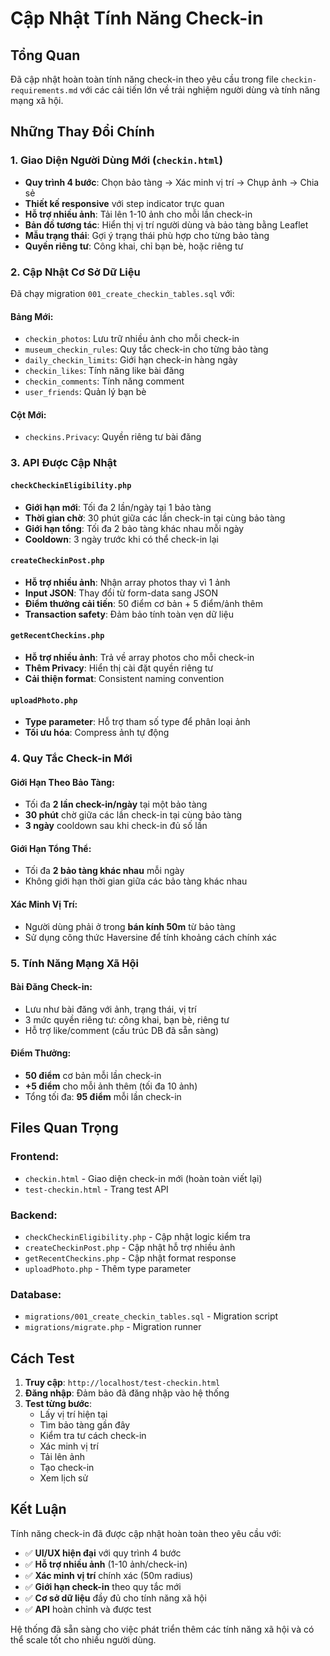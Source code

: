 # Cập Nhật Tính Năng Check-in

## Tổng Quan
Đã cập nhật hoàn toàn tính năng check-in theo yêu cầu trong file `checkin-requirements.md` với các cải tiến lớn về trải nghiệm người dùng và tính năng mạng xã hội.

## Những Thay Đổi Chính

### 1. Giao Diện Người Dùng Mới (`checkin.html`)
- **Quy trình 4 bước**: Chọn bảo tàng → Xác minh vị trí → Chụp ảnh → Chia sẻ
- **Thiết kế responsive** với step indicator trực quan
- **Hỗ trợ nhiều ảnh**: Tải lên 1-10 ảnh cho mỗi lần check-in
- **Bản đồ tương tác**: Hiển thị vị trí người dùng và bảo tàng bằng Leaflet
- **Mẫu trạng thái**: Gợi ý trạng thái phù hợp cho từng bảo tàng
- **Quyền riêng tư**: Công khai, chỉ bạn bè, hoặc riêng tư

### 2. Cập Nhật Cơ Sở Dữ Liệu
Đã chạy migration `001_create_checkin_tables.sql` với:

#### Bảng Mới:
- `checkin_photos`: Lưu trữ nhiều ảnh cho mỗi check-in
- `museum_checkin_rules`: Quy tắc check-in cho từng bảo tàng
- `daily_checkin_limits`: Giới hạn check-in hàng ngày
- `checkin_likes`: Tính năng like bài đăng
- `checkin_comments`: Tính năng comment
- `user_friends`: Quản lý bạn bè

#### Cột Mới:
- `checkins.Privacy`: Quyền riêng tư bài đăng

### 3. API Được Cập Nhật

#### `checkCheckinEligibility.php`
- **Giới hạn mới**: Tối đa 2 lần/ngày tại 1 bảo tàng
- **Thời gian chờ**: 30 phút giữa các lần check-in tại cùng bảo tàng
- **Giới hạn tổng**: Tối đa 2 bảo tàng khác nhau mỗi ngày
- **Cooldown**: 3 ngày trước khi có thể check-in lại

#### `createCheckinPost.php`
- **Hỗ trợ nhiều ảnh**: Nhận array photos thay vì 1 ảnh
- **Input JSON**: Thay đổi từ form-data sang JSON
- **Điểm thưởng cải tiến**: 50 điểm cơ bản + 5 điểm/ảnh thêm
- **Transaction safety**: Đảm bảo tính toàn vẹn dữ liệu

#### `getRecentCheckins.php`
- **Hỗ trợ nhiều ảnh**: Trả về array photos cho mỗi check-in
- **Thêm Privacy**: Hiển thị cài đặt quyền riêng tư
- **Cải thiện format**: Consistent naming convention

#### `uploadPhoto.php`
- **Type parameter**: Hỗ trợ tham số type để phân loại ảnh
- **Tối ưu hóa**: Compress ảnh tự động

### 4. Quy Tắc Check-in Mới

#### Giới Hạn Theo Bảo Tàng:
- Tối đa **2 lần check-in/ngày** tại một bảo tàng
- **30 phút** chờ giữa các lần check-in tại cùng bảo tàng
- **3 ngày** cooldown sau khi check-in đủ số lần

#### Giới Hạn Tổng Thể:
- Tối đa **2 bảo tàng khác nhau** mỗi ngày
- Không giới hạn thời gian giữa các bảo tàng khác nhau

#### Xác Minh Vị Trí:
- Người dùng phải ở trong **bán kính 50m** từ bảo tàng
- Sử dụng công thức Haversine để tính khoảng cách chính xác

### 5. Tính Năng Mạng Xã Hội

#### Bài Đăng Check-in:
- Lưu như bài đăng với ảnh, trạng thái, vị trí
- 3 mức quyền riêng tư: công khai, bạn bè, riêng tư
- Hỗ trợ like/comment (cấu trúc DB đã sẵn sàng)

#### Điểm Thưởng:
- **50 điểm** cơ bản mỗi lần check-in
- **+5 điểm** cho mỗi ảnh thêm (tối đa 10 ảnh)
- Tổng tối đa: **95 điểm** mỗi lần check-in

## Files Quan Trọng

### Frontend:
- `checkin.html` - Giao diện check-in mới (hoàn toàn viết lại)
- `test-checkin.html` - Trang test API

### Backend:
- `checkCheckinEligibility.php` - Cập nhật logic kiểm tra
- `createCheckinPost.php` - Cập nhật hỗ trợ nhiều ảnh
- `getRecentCheckins.php` - Cập nhật format response
- `uploadPhoto.php` - Thêm type parameter

### Database:
- `migrations/001_create_checkin_tables.sql` - Migration script
- `migrations/migrate.php` - Migration runner

## Cách Test

1. **Truy cập**: `http://localhost/test-checkin.html`
2. **Đăng nhập**: Đảm bảo đã đăng nhập vào hệ thống
3. **Test từng bước**:
   - Lấy vị trí hiện tại
   - Tìm bảo tàng gần đây
   - Kiểm tra tư cách check-in
   - Xác minh vị trí
   - Tải lên ảnh
   - Tạo check-in
   - Xem lịch sử



## Kết Luận

Tính năng check-in đã được cập nhật hoàn toàn theo yêu cầu với:
- ✅ **UI/UX hiện đại** với quy trình 4 bước
- ✅ **Hỗ trợ nhiều ảnh** (1-10 ảnh/check-in)
- ✅ **Xác minh vị trí** chính xác (50m radius)
- ✅ **Giới hạn check-in** theo quy tắc mới
- ✅ **Cơ sở dữ liệu** đầy đủ cho tính năng xã hội
- ✅ **API** hoàn chỉnh và được test

Hệ thống đã sẵn sàng cho việc phát triển thêm các tính năng xã hội và có thể scale tốt cho nhiều người dùng.